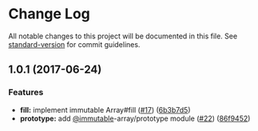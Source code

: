 # Change Log

All notable changes to this project will be documented in this file.
See [standard-version](https://github.com/conventional-changelog/standard-version) for commit guidelines.

<a name="1.0.1"></a>
## 1.0.1 (2017-06-24)


### Features

* **fill:** implement immutable Array#fill ([#17](https://github.com/azu/immutable-array-prototype/issues/17)) ([6b3b7d5](https://github.com/azu/immutable-array-prototype/commit/6b3b7d5))
* **prototype:** add [@immutable](https://github.com/immutable)-array/prototype module ([#22](https://github.com/azu/immutable-array-prototype/issues/22)) ([86f9452](https://github.com/azu/immutable-array-prototype/commit/86f9452))
